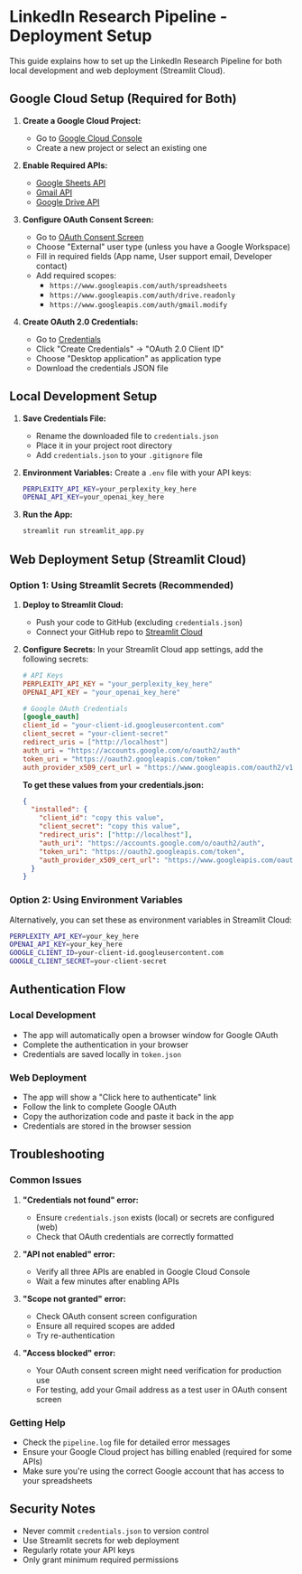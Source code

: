 # LinkedIn Research Pipeline - Deployment Setup

This guide explains how to set up the LinkedIn Research Pipeline for both local development and web deployment (Streamlit Cloud).

## Google Cloud Setup (Required for Both)

1. **Create a Google Cloud Project:**
   - Go to [Google Cloud Console](https://console.cloud.google.com/)
   - Create a new project or select an existing one

2. **Enable Required APIs:**
   - [Google Sheets API](https://console.cloud.google.com/apis/library/sheets.googleapis.com)
   - [Gmail API](https://console.cloud.google.com/apis/library/gmail.googleapis.com)
   - [Google Drive API](https://console.cloud.google.com/apis/library/drive.googleapis.com)

3. **Configure OAuth Consent Screen:**
   - Go to [OAuth Consent Screen](https://console.cloud.google.com/apis/credentials/consent)
   - Choose "External" user type (unless you have a Google Workspace)
   - Fill in required fields (App name, User support email, Developer contact)
   - Add required scopes:
     - `https://www.googleapis.com/auth/spreadsheets`
     - `https://www.googleapis.com/auth/drive.readonly`
     - `https://www.googleapis.com/auth/gmail.modify`

4. **Create OAuth 2.0 Credentials:**
   - Go to [Credentials](https://console.cloud.google.com/apis/credentials)
   - Click "Create Credentials" → "OAuth 2.0 Client ID"
   - Choose "Desktop application" as application type
   - Download the credentials JSON file

## Local Development Setup

1. **Save Credentials File:**
   - Rename the downloaded file to `credentials.json`
   - Place it in your project root directory
   - Add `credentials.json` to your `.gitignore` file

2. **Environment Variables:**
   Create a `.env` file with your API keys:
   ```bash
   PERPLEXITY_API_KEY=your_perplexity_key_here
   OPENAI_API_KEY=your_openai_key_here
   ```

3. **Run the App:**
   ```bash
   streamlit run streamlit_app.py
   ```

## Web Deployment Setup (Streamlit Cloud)

### Option 1: Using Streamlit Secrets (Recommended)

1. **Deploy to Streamlit Cloud:**
   - Push your code to GitHub (excluding `credentials.json`)
   - Connect your GitHub repo to [Streamlit Cloud](https://share.streamlit.io/)

2. **Configure Secrets:**
   In your Streamlit Cloud app settings, add the following secrets:

   ```toml
   # API Keys
   PERPLEXITY_API_KEY = "your_perplexity_key_here"
   OPENAI_API_KEY = "your_openai_key_here"

   # Google OAuth Credentials
   [google_oauth]
   client_id = "your-client-id.googleusercontent.com"
   client_secret = "your-client-secret"
   redirect_uris = ["http://localhost"]
   auth_uri = "https://accounts.google.com/o/oauth2/auth"
   token_uri = "https://oauth2.googleapis.com/token"
   auth_provider_x509_cert_url = "https://www.googleapis.com/oauth2/v1/certs"
   ```

   **To get these values from your credentials.json:**
   ```json
   {
     "installed": {
       "client_id": "copy this value",
       "client_secret": "copy this value",
       "redirect_uris": ["http://localhost"],
       "auth_uri": "https://accounts.google.com/o/oauth2/auth",
       "token_uri": "https://oauth2.googleapis.com/token",
       "auth_provider_x509_cert_url": "https://www.googleapis.com/oauth2/v1/certs"
     }
   }
   ```

### Option 2: Using Environment Variables

Alternatively, you can set these as environment variables in Streamlit Cloud:

```bash
PERPLEXITY_API_KEY=your_key_here
OPENAI_API_KEY=your_key_here
GOOGLE_CLIENT_ID=your-client-id.googleusercontent.com
GOOGLE_CLIENT_SECRET=your-client-secret
```

## Authentication Flow

### Local Development
- The app will automatically open a browser window for Google OAuth
- Complete the authentication in your browser
- Credentials are saved locally in `token.json`

### Web Deployment
- The app will show a "Click here to authenticate" link
- Follow the link to complete Google OAuth
- Copy the authorization code and paste it back in the app
- Credentials are stored in the browser session

## Troubleshooting

### Common Issues

1. **"Credentials not found" error:**
   - Ensure `credentials.json` exists (local) or secrets are configured (web)
   - Check that OAuth credentials are correctly formatted

2. **"API not enabled" error:**
   - Verify all three APIs are enabled in Google Cloud Console
   - Wait a few minutes after enabling APIs

3. **"Scope not granted" error:**
   - Check OAuth consent screen configuration
   - Ensure all required scopes are added
   - Try re-authentication

4. **"Access blocked" error:**
   - Your OAuth consent screen might need verification for production use
   - For testing, add your Gmail address as a test user in OAuth consent screen

### Getting Help

- Check the `pipeline.log` file for detailed error messages
- Ensure your Google Cloud project has billing enabled (required for some APIs)
- Make sure you're using the correct Google account that has access to your spreadsheets

## Security Notes

- Never commit `credentials.json` to version control
- Use Streamlit secrets for web deployment
- Regularly rotate your API keys
- Only grant minimum required permissions 
